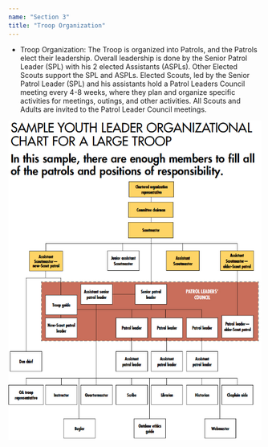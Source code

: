 ```yaml
---
name: "Section 3"
title: "Troop Organization"
---
```

- Troop Organization:  The Troop is organized into Patrols, and the Patrols elect their leadership.  Overall leadership is done by the Senior Patrol Leader (SPL) with his 2 elected Assistants (ASPLs).  Other Elected Scouts support the SPL and ASPLs.  Elected Scouts, led by the Senior Patrol Leader (SPL) and his assistants hold a Patrol Leaders Council meeting every 4-8 weeks, where they plan and organize specific activities for meetings, outings, and other activities.  All Scouts and Adults are invited to the Patrol Leader Council meetings.

![Large-Troop.jpg](/assets/images/Large-Troop.jpg)